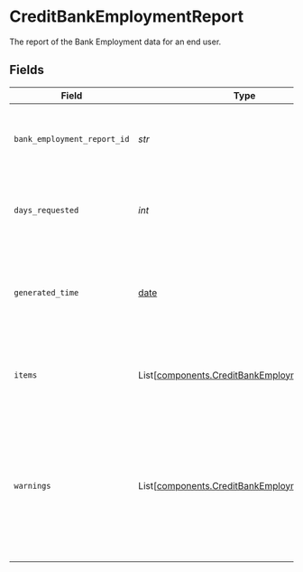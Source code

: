 # CreditBankEmploymentReport

The report of the Bank Employment data for an end user.


## Fields

| Field                                                                                                                                                            | Type                                                                                                                                                             | Required                                                                                                                                                         | Description                                                                                                                                                      |
| ---------------------------------------------------------------------------------------------------------------------------------------------------------------- | ---------------------------------------------------------------------------------------------------------------------------------------------------------------- | ---------------------------------------------------------------------------------------------------------------------------------------------------------------- | ---------------------------------------------------------------------------------------------------------------------------------------------------------------- |
| `bank_employment_report_id`                                                                                                                                      | *str*                                                                                                                                                            | :heavy_check_mark:                                                                                                                                               | The unique identifier associated with the Bank Employment Report.                                                                                                |
| `days_requested`                                                                                                                                                 | *int*                                                                                                                                                            | :heavy_check_mark:                                                                                                                                               | The number of days requested by the customer for the Bank Employment Report.                                                                                     |
| `generated_time`                                                                                                                                                 | [date](https://docs.python.org/3/library/datetime.html#date-objects)                                                                                             | :heavy_check_mark:                                                                                                                                               | The time when the Bank Employment Report was generated, in [ISO 8601](https://wikipedia.org/wiki/ISO_8601) format (e.g. "2018-04-12T03:32:11Z").                 |
| `items`                                                                                                                                                          | List[[components.CreditBankEmploymentItem](../../models/shared/creditbankemploymentitem.md)]                                                                     | :heavy_check_mark:                                                                                                                                               | The list of Items in the report along with the associated metadata about the Item.                                                                               |
| `warnings`                                                                                                                                                       | List[[components.CreditBankEmploymentWarning](../../models/shared/creditbankemploymentwarning.md)]                                                               | :heavy_check_mark:                                                                                                                                               | If data from the Bank Employment report was unable to be retrieved, the warnings will contain information about the error that caused the data to be incomplete. |